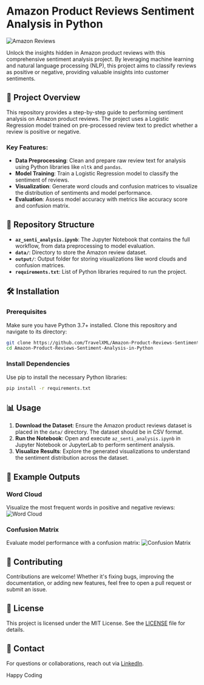 # Amazon Product Reviews Sentiment Analysis in Python

![Amazon Reviews](https://github.com/TravelXML/Amazon-Product-Reviews-Sentiment-Analysis-in-Python/blob/master/amazon.jpg)

Unlock the insights hidden in Amazon product reviews with this comprehensive sentiment analysis project. By leveraging machine learning and natural language processing (NLP), this project aims to classify reviews as positive or negative, providing valuable insights into customer sentiments.

## 🚀 Project Overview

This repository provides a step-by-step guide to performing sentiment analysis on Amazon product reviews. The project uses a Logistic Regression model trained on pre-processed review text to predict whether a review is positive or negative.

### Key Features:
- **Data Preprocessing**: Clean and prepare raw review text for analysis using Python libraries like `nltk` and `pandas`.
- **Model Training**: Train a Logistic Regression model to classify the sentiment of reviews.
- **Visualization**: Generate word clouds and confusion matrices to visualize the distribution of sentiments and model performance.
- **Evaluation**: Assess model accuracy with metrics like accuracy score and confusion matrix.

## 📂 Repository Structure

- **`az_senti_analysis.ipynb`**: The Jupyter Notebook that contains the full workflow, from data preprocessing to model evaluation.
- **`data/`**: Directory to store the Amazon review dataset.
- **`output/`**: Output folder for storing visualizations like word clouds and confusion matrices.
- **`requirements.txt`**: List of Python libraries required to run the project.

## 🛠️ Installation

### Prerequisites

Make sure you have Python 3.7+ installed. Clone this repository and navigate to its directory:

```bash
git clone https://github.com/TravelXML/Amazon-Product-Reviews-Sentiment-Analysis-in-Python.git
cd Amazon-Product-Reviews-Sentiment-Analysis-in-Python
```

### Install Dependencies

Use pip to install the necessary Python libraries:

```bash
pip install -r requirements.txt
```

## 📊 Usage

1. **Download the Dataset**: Ensure the Amazon product reviews dataset is placed in the `data/` directory. The dataset should be in CSV format.
2. **Run the Notebook**: Open and execute `az_senti_analysis.ipynb` in Jupyter Notebook or JupyterLab to perform sentiment analysis.
3. **Visualize Results**: Explore the generated visualizations to understand the sentiment distribution across the dataset.

## 🎯 Example Outputs

### Word Cloud
Visualize the most frequent words in positive and negative reviews:
![Word Cloud](output/wordcloud.png)

### Confusion Matrix
Evaluate model performance with a confusion matrix:
![Confusion Matrix](output/confusion_matrix.png)

## 🤝 Contributing

Contributions are welcome! Whether it's fixing bugs, improving the documentation, or adding new features, feel free to open a pull request or submit an issue.

## 📜 License

This project is licensed under the MIT License. See the [LICENSE](LICENSE) file for details.

## 📧 Contact

For questions or collaborations, reach out via [LinkedIn](https://www.linkedin.com/in/the-startup-cto/).

Happy Coding
